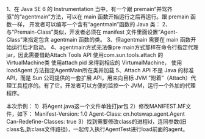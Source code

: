 1、在 Java SE 6 的 Instrumentation 当中，有一个跟 premain“并驾齐驱”的“agentmain”方法，可以在 main 函数开始运行之后再运行。跟 premain 函数一样， 开发者可以编写一个含有“agentmain”函数的 Java 类：
2、与“Premain-Class”类似，开发者必须在 manifest 文件里面设置“Agent-Class”来指定包含 agentmain 函数的类。
3、但agentmain 需要在 main 函数开始运行后才启动。
4、agentmain方式无法像pre main方式那样在命令行指定代理jar，因此需要借助Attach Tools API
使用com.sun.tools.attach 的VirtualMachine类
使用attach pid 来得到相应的 VirtumalMachine，
使用loadAgent 方法指定AgentMain所在类并加载
5、Attach API 不是 Java 的标准 API，而是 Sun 公司提供的一套扩展 API，用来向目标 JVM ”附着”（Attach）代理工具程序的。有了它，开发者可以方便的监控一个 JVM，运行一个外加的代理程序。


本次示例：
1）将Agent.java这一个文件单独打jar包
2）修改MANIFEST.MF文件，如下：
Manifest-Version: 1.0
Agent-Class: cn.hotswap.agent.Agent
Can-Redefine-Classes: true
3）找到需要修改class的进程id，连同参数(旧class名,新class文件路径)，一起传入执行AgentTest进行load前面的agent。